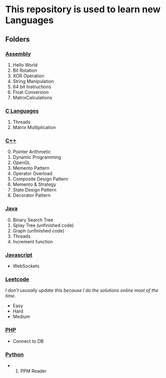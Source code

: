 #   This repository is used to learn new Languages
##  Folders

### [Assembly](Assembly)
1. Hello World
2. Bit Rotation
3. XOR Operation
4. String Manipulation
5. 64 bit Instructions
6. Float Conversion
7. MatrixCalculations

### [C Languages](C%20Language)
1. Threads
2. Matrix Multiplication

### [C++](C++)
0. Pointer Arithmetic
1. Dynamic Programming
2. OpenGL
3. Memento Pattern
4. Operator Overload
5. Composite Design Pattern
6. Memento & Strategy
7. State Design Pattern
8. Decorator Pattern

### [Java](Java)
0. Binary Search Tree
1. Splay Tree (unfinished code)
2. Graph (unfinished code)
3. Threads
4. Increment function

### [Javascript](Javascript)
- WebSockets

### [Leetcode](Leetcode)
_I don't ususally update this because I do the solutions online most of the time._
- Easy
- Hard
- Medium

### [PHP](PHP)
- Connect to DB

### [Python](Python)
- 1. PPM Reader



